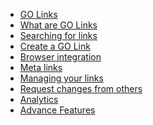 * [GO Links](README.md)
* [What are GO Links]()
* [Searching for links](search.md)
* [Create a GO Link]()
* [Browser integration](browser.md)
* [Meta links]()
* [Managing your links]()
* [Request changes from others]()
* [Analytics]()
* [Advance Features]()